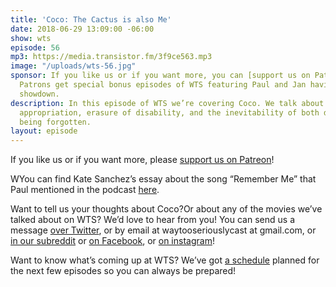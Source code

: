 ```yaml
---
title: 'Coco: The Cactus is also Me'
date: 2018-06-29 13:09:00 -06:00
show: wts
episode: 56
mp3: https://media.transistor.fm/3f9ce563.mp3
image: "/uploads/wts-56.jpg"
sponsor: If you like us or if you want more, you can [support us on Patreon](https://www.patreon.com/clockworkscast)!
  Patrons get special bonus episodes of WTS featuring Paul and Jan having a trivia
  showdown.
description: In this episode of WTS we’re covering Coco. We talk about bilingualism,
  appropriation, erasure of disability, and the inevitability of both death and of
  being forgotten.
layout: episode
---
```


If you like us or if you want more, please [support us on Patreon](https://www.patreon.com/clockworkscast)!

WYou can find Kate Sanchez’s essay about the song “Remember Me” that Paul mentioned in the podcast [here](https://butwhythopodcast.com/2018/06/07/remember-me-is-more-than-just-another-pixar-song/).

Want to tell us your thoughts about Coco?Or about any of the movies we’ve talked about on WTS? We’d love to hear from you! You can send us a message [over Twitter](http://www.twitter.com/wtscast), or by email at waytooseriouslycast at gmail.com, or [in our subreddit](https://www.reddit.com/r/Goodstuff_fm/) or [on Facebook](http://www.facebook.com/wtscast), or [on instagram](https://www.instagram.com/waytooseriously/)!

Want to know what’s coming up at WTS? We’ve got [a schedule](https://docs.google.com/document/d/1f6fvTgbzQOCUD_potL6mWClmSC3D2cOBgKz36OwSC68) planned for the next few episodes so you can always be prepared!
